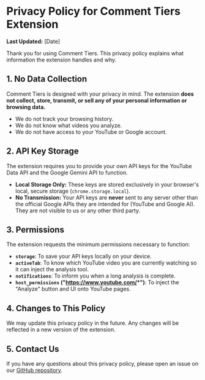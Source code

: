 # Privacy Policy for Comment Tiers Extension

**Last Updated:** [Date]

Thank you for using Comment Tiers. This privacy policy explains what information the extension handles and why.

## 1. No Data Collection

Comment Tiers is designed with your privacy in mind. The extension **does not collect, store, transmit, or sell any of your personal information or browsing data.**

- We do not track your browsing history.
- We do not know what videos you analyze.
- We do not have access to your YouTube or Google account.

## 2. API Key Storage

The extension requires you to provide your own API keys for the YouTube Data API and the Google Gemini API to function.

- **Local Storage Only:** These keys are stored exclusively in your browser's local, secure storage (`chrome.storage.local`).
- **No Transmission:** Your API keys are **never** sent to any server other than the official Google APIs they are intended for (YouTube and Google AI). They are not visible to us or any other third party.

## 3. Permissions

The extension requests the minimum permissions necessary to function:

- **`storage`**: To save your API keys locally on your device.
- **`activeTab`**: To know which YouTube video you are currently watching so it can inject the analysis tool.
- **`notifications`**: To inform you when a long analysis is complete.
- **`host_permissions` ("https://www.youtube.com/*")**: To inject the "Analyze" button and UI onto YouTube pages.

## 4. Changes to This Policy

We may update this privacy policy in the future. Any changes will be reflected in a new version of the extension.

## 5. Contact Us

If you have any questions about this privacy policy, please open an issue on our [GitHub repository](https://github.com/google/aistudio-web).
